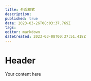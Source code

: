 ```yaml
---
title: 外观模式
description: 
published: true
date: 2023-03-26T08:03:37.769Z
tags: 
editor: markdown
dateCreated: 2023-03-08T00:37:51.418Z
---
```


# Header
Your content here